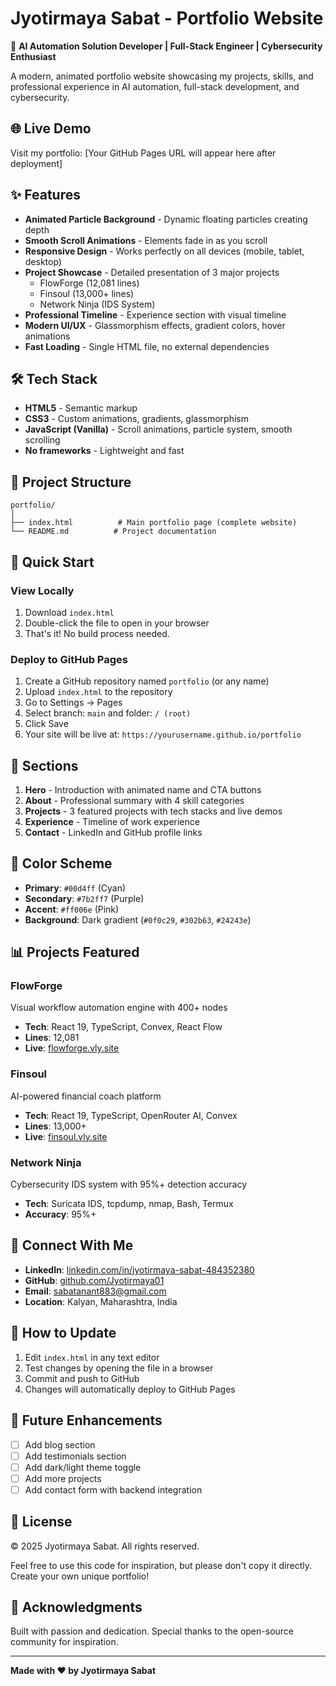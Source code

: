 # Jyotirmaya Sabat - Portfolio Website

🚀 **AI Automation Solution Developer | Full-Stack Engineer | Cybersecurity Enthusiast**

A modern, animated portfolio website showcasing my projects, skills, and professional experience in AI automation, full-stack development, and cybersecurity.

## 🌐 Live Demo

Visit my portfolio: [Your GitHub Pages URL will appear here after deployment]

## ✨ Features

- **Animated Particle Background** - Dynamic floating particles creating depth
- **Smooth Scroll Animations** - Elements fade in as you scroll
- **Responsive Design** - Works perfectly on all devices (mobile, tablet, desktop)
- **Project Showcase** - Detailed presentation of 3 major projects
  - FlowForge (12,081 lines)
  - Finsoul (13,000+ lines)
  - Network Ninja (IDS System)
- **Professional Timeline** - Experience section with visual timeline
- **Modern UI/UX** - Glassmorphism effects, gradient colors, hover animations
- **Fast Loading** - Single HTML file, no external dependencies

## 🛠️ Tech Stack

- **HTML5** - Semantic markup
- **CSS3** - Custom animations, gradients, glassmorphism
- **JavaScript (Vanilla)** - Scroll animations, particle system, smooth scrolling
- **No frameworks** - Lightweight and fast

## 📂 Project Structure

```
portfolio/
│
├── index.html          # Main portfolio page (complete website)
└── README.md          # Project documentation
```

## 🚀 Quick Start

### View Locally

1. Download `index.html`
2. Double-click the file to open in your browser
3. That's it! No build process needed.

### Deploy to GitHub Pages

1. Create a GitHub repository named `portfolio` (or any name)
2. Upload `index.html` to the repository
3. Go to Settings → Pages
4. Select branch: `main` and folder: `/ (root)`
5. Click Save
6. Your site will be live at: `https://yourusername.github.io/portfolio`

## 📱 Sections

1. **Hero** - Introduction with animated name and CTA buttons
2. **About** - Professional summary with 4 skill categories
3. **Projects** - 3 featured projects with tech stacks and live demos
4. **Experience** - Timeline of work experience
5. **Contact** - LinkedIn and GitHub profile links

## 🎨 Color Scheme

- **Primary**: `#00d4ff` (Cyan)
- **Secondary**: `#7b2ff7` (Purple)
- **Accent**: `#ff006e` (Pink)
- **Background**: Dark gradient (`#0f0c29`, `#302b63`, `#24243e`)

## 📊 Projects Featured

### FlowForge
Visual workflow automation engine with 400+ nodes
- **Tech**: React 19, TypeScript, Convex, React Flow
- **Lines**: 12,081
- **Live**: [flowforge.vly.site](https://flowforge.vly.site)

### Finsoul
AI-powered financial coach platform
- **Tech**: React 19, TypeScript, OpenRouter AI, Convex
- **Lines**: 13,000+
- **Live**: [finsoul.vly.site](https://finsoul.vly.site)

### Network Ninja
Cybersecurity IDS system with 95%+ detection accuracy
- **Tech**: Suricata IDS, tcpdump, nmap, Bash, Termux
- **Accuracy**: 95%+

## 🔗 Connect With Me

- **LinkedIn**: [linkedin.com/in/jyotirmaya-sabat-484352380](https://linkedin.com/in/jyotirmaya-sabat-484352380)
- **GitHub**: [github.com/Jyotirmaya01](https://github.com/Jyotirmaya01)
- **Email**: sabatanant883@gmail.com
- **Location**: Kalyan, Maharashtra, India

## 📝 How to Update

1. Edit `index.html` in any text editor
2. Test changes by opening the file in a browser
3. Commit and push to GitHub
4. Changes will automatically deploy to GitHub Pages

## 🎯 Future Enhancements

- [ ] Add blog section
- [ ] Add testimonials section
- [ ] Add dark/light theme toggle
- [ ] Add more projects
- [ ] Add contact form with backend integration

## 📄 License

© 2025 Jyotirmaya Sabat. All rights reserved.

Feel free to use this code for inspiration, but please don't copy it directly. Create your own unique portfolio!

## 🙏 Acknowledgments

Built with passion and dedication. Special thanks to the open-source community for inspiration.

---

**Made with ❤️ by Jyotirmaya Sabat**
